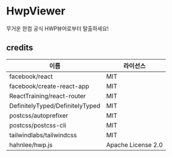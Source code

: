 # HwpViewer

무거운 한컴 공식 HWP뷰어로부터 탈출하세요!

## credits
| 이름                            | 라이선스           |
|---------------------------------|--------------------|
| facebook/react                  | MIT                |
| facebook/create-react-app       | MIT                |
| ReactTraining/react-router      | MIT                |
| DefinitelyTyped/DefinitelyTyped | MIT                |
| postcss/autoprefixer            | MIT                |
| postcss/postcss-cli             | MIT                |
| tailwindlabs/tailwindcss        | MIT                |
| hahnlee/hwp.js                  | Apache License 2.0 |